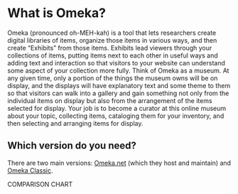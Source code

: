 # What is Omeka?

Omeka (pronounced oh-MEH-kah) is a tool that lets researchers create digital libraries of items, organize those items in various ways, and then create “Exhibits” from those items. Exhibits lead viewers through your collections of items, putting items next to each other in useful ways and adding text and interaction so that visitors to your website can understand some aspect of your collection more fully. Think of Omeka as a museum. At any given time, only a portion of the things the museum owns will be on display, and the displays will have explanatory text and some theme to them so that visitors can walk into a gallery and gain something not only from the individual items on display but also from the arrangement of the items selected for display. Your job is to become a curator at this online museum about your topic, collecting items, cataloging them for your inventory, and then selecting and arranging items for display.


## Which version do you need?

There are two main versions: [Omeka.net](http://www.omeka.net/) (which they host and maintain) and [Omeka Classic](http://omeka.org/). 

COMPARISON CHART

